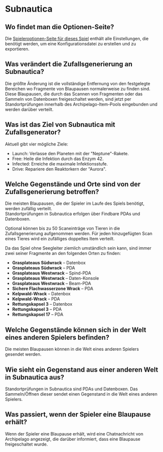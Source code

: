 # Subnautica

## Wo findet man die Optionen-Seite?

Die [Spieleroptionen-Seite für dieses Spiel](../player-options) enthält alle Einstellungen, die benötigt werden, um eine Konfigurationsdatei zu erstellen und zu exportieren.

## Was verändert die Zufallsgenerierung an Subnautica?

Die größte Änderung ist die vollständige Entfernung von den festgelegte Bereichen wo Fragmente von Blaupausen normalerweise zu finden sind. Diese Blaupausen, die durch das Scannen von Fragmenten oder das Sammeln von Datenboxen freigeschaltet werden, sind jetzt per Standortprüfungen innerhalb des Archipelago-Item-Pools eingebunden und werden darüber verteilt.

## Was ist das Ziel von Subnautica mit Zufallsgenerator?

Aktuell gibt vier mögliche Ziele:
- Launch: Verlasse den Planeten mit der "Neptune"-Rakete.
- Free: Heile die Infektion durch das Enzym 42.
- Infected: Erreiche die maximale Infektionsstufe.
- Drive: Repariere den Reaktorkern der "Aurora".

## Welche Gegenstände und Orte sind von der Zufallsgenerierung betroffen?

Die meisten Blaupausen, die der Spieler im Laufe des Spiels benötigt, werden zufällig verteilt.  
Standortprüfungen in Subnautica erfolgen über Findbare PDAs und Datenboxen.

Optional können bis zu 50 Scaneinträge von Tieren in die Zufallsgenerierung aufgenommen werden. Für jeden hinzugefügten Scan eines Tieres wird ein zufälliges doppeltes Item verteilt.

Da das Spiel ohne Seegleiter ziemlich umständlich sein kann, sind immer zwei seiner Fragmente an den folgenden Orten zu finden:
- **Grasplateaus Südwrack** – Datenbox
- **Grasplateaus Südwrack** – PDA
- **Grasplateaus Westwrack** – Spind-PDA
- **Grasplateaus Westwrack** – Daten-Konsole
- **Grasplateaus Westwrack** – Beam-PDA
- **Sichere Flachwasserzone Wrack** – PDA
- **Kelpwald-Wrack** – Datenbox
- **Kelpwald-Wrack** – PDA
- **Rettungskapsel 3** – Datenbox
- **Rettungskapsel 3** – PDA
- **Rettungskapsel 17** – PDA

## Welche Gegenstände können sich in der Welt eines anderen Spielers befinden?

Die meisten Blaupausen können in die Welt eines anderen Spielers gesendet werden.

## Wie sieht ein Gegenstand aus einer anderen Welt in Subnautica aus?

Standortprüfungen in Subnautica sind PDAs und Datenboxen. Das Sammeln/Öffnen dieser sendet einen Gegenstand in die Welt eines anderen Spielers.

## Was passiert, wenn der Spieler eine Blaupause erhält?

Wenn der Spieler eine Blaupause erhält, wird eine Chatnachricht von Archipelago angezeigt, die darüber informiert, dass eine Blaupause freigeschaltet wurde.
